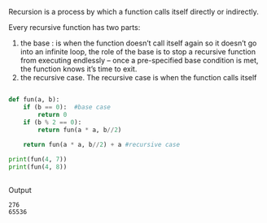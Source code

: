 Recursion is a process by which a function calls itself directly or indirectly. 

Every recursive function has two parts: 
1. the base : is when the function doesn’t call itself again so it doesn’t go into an infinite loop, the role of the base is to stop a recursive function from executing endlessly – once a pre-specified base condition is met, the function knows it’s time to exit.
2. the recursive case. The recursive case is when the function calls itself

```python

def fun(a, b):
    if (b == 0):  #base case
        return 0
    if (b % 2 == 0):
        return fun(a * a, b//2)
     
    return fun(a * a, b//2) + a #recursive case

print(fun(4, 7))
print(fun(4, 8))
 
```
Output
```shell
276
65536

```
 